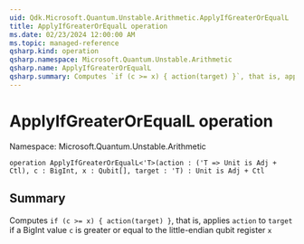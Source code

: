 ```yaml
---
uid: Qdk.Microsoft.Quantum.Unstable.Arithmetic.ApplyIfGreaterOrEqualL
title: ApplyIfGreaterOrEqualL operation
ms.date: 02/23/2024 12:00:00 AM
ms.topic: managed-reference
qsharp.kind: operation
qsharp.namespace: Microsoft.Quantum.Unstable.Arithmetic
qsharp.name: ApplyIfGreaterOrEqualL
qsharp.summary: Computes `if (c >= x) { action(target) }`, that is, applies `action` to `target` if a BigInt value `c` is greater or equal to the little-endian qubit register `x`
---
```


# ApplyIfGreaterOrEqualL operation

Namespace: Microsoft.Quantum.Unstable.Arithmetic

```qsharp
operation ApplyIfGreaterOrEqualL<'T>(action : ('T => Unit is Adj + Ctl), c : BigInt, x : Qubit[], target : 'T) : Unit is Adj + Ctl
```

## Summary
Computes `if (c >= x) { action(target) }`, that is, applies `action` to `target`
if a BigInt value `c` is greater or equal to the little-endian qubit register `x`
